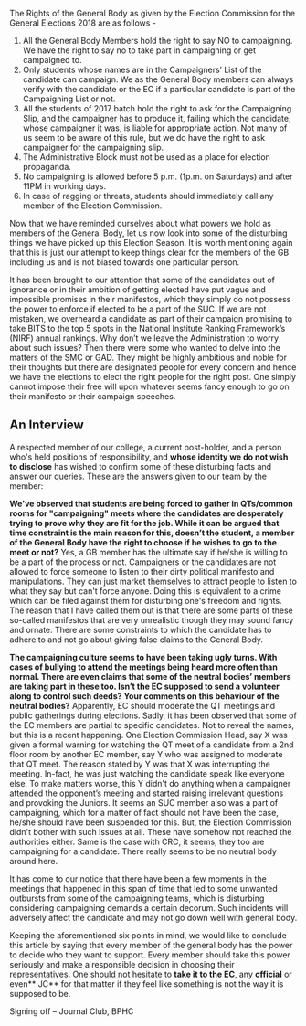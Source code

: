 <!-- TITLE: Campaigning At Its Worst -->
<!-- SUBTITLE: As the Doomsday approaches, the pressure on the candidates to express themselves, to reach out to and convince as many students as possible has increased too. But the need to do so ended up spoiling the spirit of the much anticipated General Election 2018 for some of the students on campus.  Journal Club presents an informative piece to remind the General Body Members of their role and power during the time of elections. -->

The Rights of the General Body as given by the Election Commission for the General Elections 2018 are as follows -  

1. All the General Body Members hold the right to say NO to campaigning. We have the right to say no to take part in campaigning or get campaigned to.  
2. Only students whose names are in the Campaigners’ List of the candidate can campaign. We as the General Body members can always verify with the candidate or the EC if a particular candidate is part of the Campaigning List or not.
3. All the students of 2017 batch hold the right to ask for the Campaigning Slip, and the campaigner has to produce it, failing which the candidate, whose campaigner it was, is liable for appropriate action. Not many of us seem to be aware of this rule, but we do have the right to ask campaigner for the campaigning slip.
4. The Administrative Block must not be used as a place for election propaganda.
5. No campaigning is allowed before 5 p.m. (1p.m. on Saturdays) and after 11PM in working days.
6. In case of ragging or threats, students should immediately call any member of the Election Commission.

Now that we have reminded ourselves about what powers we hold as members of the General Body, let us now look into some of the disturbing things we have picked up this Election Season. It is worth mentioning again that this is just our attempt to keep things clear for the members of the GB including us and is not biased towards one particular person. 

It has been brought to our attention that some of the candidates out of ignorance or in their ambition of getting elected have put vague and impossible promises in their manifestos, which they simply do not possess the power to enforce if elected to be a part of the SUC. If we are not mistaken, we overheard a candidate as part of their campaign promising to take BITS to the top 5 spots in the National Institute Ranking Framework’s (NIRF) annual rankings. Why don’t we leave the Administration to worry about such issues? Then there were some who wanted to delve into the matters of the SMC or GAD. They might be highly ambitious and noble for their thoughts but there are designated people for every concern and hence we have the elections to elect the right people for the right post. One simply cannot impose their free will upon whatever seems fancy enough to go on their manifesto or their campaign speeches. 

## An Interview
A respected member of our college, a current post-holder, and a person who's held positions of responsibility, and **whose identity we do not wish to disclose** has wished to confirm some of these disturbing facts and answer our queries. These are the answers given to our team by the member:

**We've observed that students are being forced to gather in QTs/common rooms for "campaigning" meets where the candidates are desperately trying to prove why they are fit for the job. While it can be argued that time constraint is the main reason for this, doesn’t the student, a member of the General Body have the right to choose if he wishes to go to the meet or not?**
Yes, a GB member has the ultimate say if he/she is willing to be a part of the process or not. Campaigners or the candidates are not allowed to force someone to listen to their dirty political manifesto and manipulations. They can just market themselves to attract people to listen to what they say but can't force anyone. Doing this is equivalent to a crime which can be filed against them for disturbing one's freedom and rights. The reason that I have called them out is that there are some parts of these so-called manifestos that are very unrealistic though they may sound fancy and ornate. There are some constraints to which the candidate has to adhere to and not go about giving false claims to the General Body.

**The campaigning culture seems to have been taking ugly turns. With cases of bullying to attend the meetings being heard more often than normal. There are even claims that some of the neutral bodies’ members are taking part in these too. Isn’t the EC supposed to send a volunteer along to control such deeds? Your comments on this behaviour of the neutral bodies?** 
Apparently, EC should moderate the QT meetings and public gatherings during elections. Sadly, it has been observed that some of the EC members are partial to specific candidates. Not to reveal the names, but this is a recent happening. One Election Commission Head, say X was given a formal warning for watching the QT meet of a candidate from a 2nd floor room by another EC member, say Y who was assigned to moderate that QT meet. The reason stated by Y was that X was interrupting the meeting. In-fact, he was just watching the candidate speak like everyone else. To make matters worse, this Y didn't do anything when a campaigner attended the opponent’s meeting and started raising irrelevant questions and provoking the Juniors. It seems an SUC member also was a part of campaigning, which for a matter of fact should not have been the case, he/she should have been suspended for this. But, the Election Commission didn't bother with such issues at all. These have somehow not reached the authorities either. Same is the case with CRC, it seems, they too are campaigning for a candidate. There really seems to be no neutral body around here. 

It has come to our notice that there have been a few moments in the meetings that happened in this span of time that led to some unwanted outbursts from some of the campaigning teams, which is disturbing considering campaigning demands a certain decorum. Such incidents will adversely affect the candidate and may not go down well with general body.

Keeping the aforementioned six points in mind, we would like to conclude this article by saying that every member of the general body has the power to decide who they want to support. Every member should take this power seriously and make a responsible decision in choosing their representatives. One should not hesitate to **take it to the EC**, any **official** or even** JC** for that matter if they feel like something is not the way it is supposed to be.

Signing off – Journal Club, BPHC